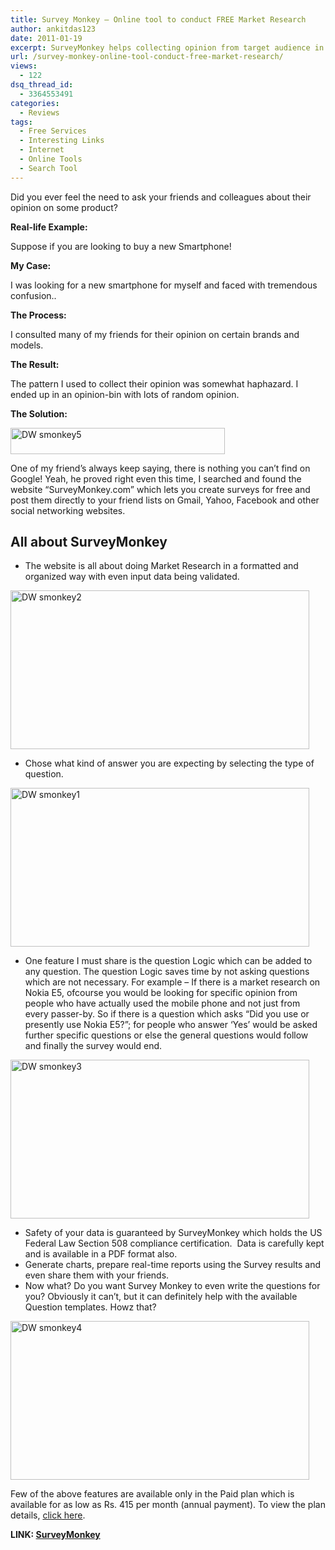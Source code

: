 ```yaml
---
title: Survey Monkey – Online tool to conduct FREE Market Research
author: ankitdas123
date: 2011-01-19
excerpt: SurveyMonkey helps collecting opinion from target audience in an organized yet simple manner.
url: /survey-monkey-online-tool-conduct-free-market-research/
views:
  - 122
dsq_thread_id:
  - 3364553491
categories:
  - Reviews
tags:
  - Free Services
  - Interesting Links
  - Internet
  - Online Tools
  - Search Tool
---
```

Did you ever feel the need to ask your friends and colleagues about their opinion on some product?

**Real-life Example:**

Suppose if you are looking to buy a new Smartphone!

**My Case:**

I was looking for a new smartphone for myself and faced with tremendous confusion..

**The Process:**

I consulted many of my friends for their opinion on certain brands and models.

**The Result:**

The pattern I used to collect their opinion was somewhat haphazard. I ended up in an opinion-bin with lots of random opinion.

**The Solution:**

[<img style="background-image: none; padding-left: 0px; padding-right: 0px; display: inline; padding-top: 0px; border: 0px;" title="DW smonkey5" src="http://cdn.devilsworkshop.org/files/2011/01/DW-smonkey5_thumb.png" border="0" alt="DW smonkey5" width="343" height="42" />][1]

One of my friend’s always keep saying, there is nothing you can’t find on Google! Yeah, he proved right even this time, I searched and found the website “SurveyMonkey.com” which lets you create surveys for free and post them directly to your friend lists on Gmail, Yahoo, Facebook and other social networking websites.

## **All about SurveyMonkey**

  * The website is all about doing Market Research in a formatted and organized way with even input data being validated.

[<img style="background-image: none; padding-left: 0px; padding-right: 0px; display: inline; padding-top: 0px; border: 0px;" title="DW smonkey2" src="http://cdn.devilsworkshop.org/files/2011/01/DW-smonkey2_thumb.png" border="0" alt="DW smonkey2" width="478" height="254" />][2]

  * Chose what kind of answer you are expecting by selecting the type of question.

[<img style="background-image: none; padding-left: 0px; padding-right: 0px; display: inline; padding-top: 0px; border: 0px;" title="DW smonkey1" src="http://cdn.devilsworkshop.org/files/2011/01/DW-smonkey1_thumb.png" border="0" alt="DW smonkey1" width="478" height="254" />][3]

  * One feature I must share is the question Logic which can be added to any question. The question Logic saves time by not asking questions which are not necessary. For example – If there is a market research on Nokia E5, ofcourse you would be looking for specific opinion from people who have actually used the mobile phone and not just from every passer-by. So if there is a question which asks “Did you use or presently use Nokia E5?”; for people who answer ‘Yes’ would be asked further specific questions or else the general questions would follow and finally the survey would end.

[<img style="background-image: none; padding-left: 0px; padding-right: 0px; display: inline; padding-top: 0px; border: 0px;" title="DW smonkey3" src="http://cdn.devilsworkshop.org/files/2011/01/DW-smonkey3_thumb.png" border="0" alt="DW smonkey3" width="478" height="254" />][4]

  * Safety of your data is guaranteed by SurveyMonkey which holds the US Federal Law Section 508 compliance certification.  Data is carefully kept and is available in a PDF format also.
  * Generate charts, prepare real-time reports using the Survey results and even share them with your friends.
  * Now what? Do you want Survey Monkey to even write the questions for you? Obviously it can’t, but it can definitely help with the available Question templates. Howz that?

[<img style="background-image: none; padding-left: 0px; padding-right: 0px; display: inline; padding-top: 0px; border: 0px;" title="DW smonkey4" src="http://cdn.devilsworkshop.org/files/2011/01/DW-smonkey4_thumb.png" border="0" alt="DW smonkey4" width="478" height="254" />][5]

Few of the above features are available only in the Paid plan which is available for as low as Rs. 415 per month (annual payment). To view the plan details, <a href="http://www.surveymonkey.com/Home_PricingDetail.aspx" onclick="_gaq.push(['_trackEvent', 'outbound-article', 'http://www.surveymonkey.com/Home_PricingDetail.aspx', 'click here']);" target="_blank">click here</a>.

**LINK: <a href="http://www.surveymonkey.com/" onclick="_gaq.push(['_trackEvent', 'outbound-article', 'http://www.surveymonkey.com/', 'SurveyMonkey']);" target="_blank">SurveyMonkey</a>**

 [1]: http://cdn.devilsworkshop.org/files/2011/01/DW-smonkey5.png
 [2]: http://cdn.devilsworkshop.org/files/2011/01/DW-smonkey2.png
 [3]: http://cdn.devilsworkshop.org/files/2011/01/DW-smonkey1.png
 [4]: http://cdn.devilsworkshop.org/files/2011/01/DW-smonkey3.png
 [5]: http://cdn.devilsworkshop.org/files/2011/01/DW-smonkey4.png
